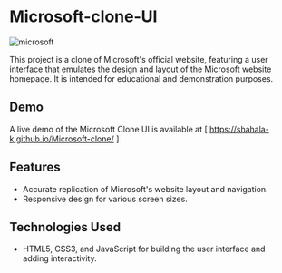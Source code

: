 # Microsoft-clone-UI

![microsoft](https://github.com/Shahala-k/Microsoft-clone/assets/129575986/581d785d-1158-46aa-890b-91cc254bf040)


This project is a clone of Microsoft's official website, featuring a user interface that emulates the design and layout of the Microsoft website homepage. 
It is intended for educational and demonstration purposes.

## Demo

A live demo of the Microsoft Clone UI is available at [ https://shahala-k.github.io/Microsoft-clone/ ]


## Features

- Accurate replication of Microsoft's website layout and navigation.
- Responsive design for various screen sizes.

## Technologies Used

- HTML5, CSS3, and JavaScript for building the user interface and adding interactivity.
